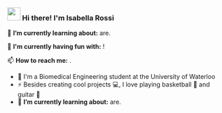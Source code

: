 <h3><img src = "https://raw.githubusercontent.com/MartinHeinz/MartinHeinz/master/wave.gif" width = 30px> Hi there! I'm Isabella Rossi</h3>



🌱 **I’m currently learning about:** are.

👯 **I'm currently having fun with:** !

📫 **How to reach me:** .

- 🏫 I'm a Biomedical Engineering student at the University of Waterloo
- ⚡ Besides creating cool projects 💻, I love playing basketball 🏀 and guitar 🎸
- 🌱 **I’m currently learning about:** are.

